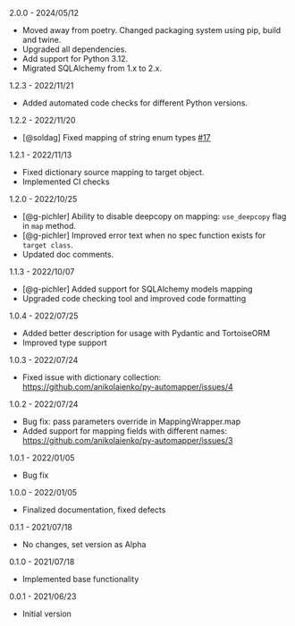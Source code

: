 
2.0.0 - 2024/05/12
* Moved away from poetry. Changed packaging system using pip, build and twine.
* Upgraded all dependencies.
* Add support for Python 3.12.
* Migrated SQLAlchemy from 1.x to 2.x.

1.2.3 - 2022/11/21
* Added automated code checks for different Python versions.

1.2.2 - 2022/11/20
* [@soldag] Fixed mapping of string enum types [#17](https://github.com/anikolaienko/py-automapper/pull/17)

1.2.1 - 2022/11/13
* Fixed dictionary source mapping to target object.
* Implemented CI checks

1.2.0 - 2022/10/25
* [@g-pichler] Ability to disable deepcopy on mapping: `use_deepcopy` flag in `map` method.
* [@g-pichler] Improved error text when no spec function exists for `target class`.
* Updated doc comments.

1.1.3 - 2022/10/07
* [@g-pichler] Added support for SQLAlchemy models mapping
* Upgraded code checking tool and improved code formatting

1.0.4 - 2022/07/25
* Added better description for usage with Pydantic and TortoiseORM
* Improved type support

1.0.3 - 2022/07/24
* Fixed issue with dictionary collection: https://github.com/anikolaienko/py-automapper/issues/4

1.0.2 - 2022/07/24
* Bug fix: pass parameters override in MappingWrapper.map
* Added support for mapping fields with different names: https://github.com/anikolaienko/py-automapper/issues/3

1.0.1 - 2022/01/05
* Bug fix

1.0.0 - 2022/01/05
* Finalized documentation, fixed defects

0.1.1 - 2021/07/18
* No changes, set version as Alpha

0.1.0 - 2021/07/18
* Implemented base functionality

0.0.1 - 2021/06/23
* Initial version